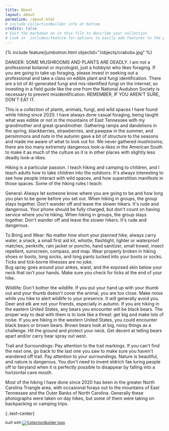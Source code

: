 ```yaml
---
title: About
layout: about
permalink: /about.html
# include CollectionBuilder info at bottom
credits: false
# Edit the markdown on in this file to describe your collection
# Look in _includes/feature for options to easily add features to the page
---
```

{% include feature/jumbotron.html objectid="/objects/crabobx.jpg" %}

DANGER: SOME MUSHROOMS AND PLANTS ARE DEADLY. I am not a professional botanist or mycologist, just a hobbyist who likes foraging. If you are going to take up foraging, please invest in seeking out a professional and take a class on edible plant and fungi identification. There are a lot of AI-generated fungi and mis-identified fungi on the internet, so investing in a field guide like the one from the National Audubon Society is necessary to prevent misidentification. REMEMBER, IF YOU AREN'T SURE, DON'T EAT IT.

This is a collection of plants, animals, fungi, and wild spaces I have found while hiking since 2020. I have always done casual foraging, being taught what was edible or not in the mountains of East Tennessee with my grandmother and great-grandmother. Gathering ramps and dandelions in the spring, blackberries, strawberries, and pawpaw in the summer, and persimmons and nuts in the autumn gave a bit of structure to the seasons and made me aware of what to look out for. We never gathered mushrooms; there are too many extremely dangerous look-a-likes in the American South to make it as much of the culture as it is in other places with slightly less deadly look-a-likes. 

Hiking is a particular passion. I teach hiking and camping to children, and I teach adults how to take children into the outdoors. It's always interesting to see how people interact with wild spaces, and how superstition manifests in those spaces. Some of the hiking rules I teach:

General:
Always let someone know where you are going to be and how long you plan to be gone before you set out.
When hiking in groups, the group stays together. Don't wander off and leave the slower hikers. It's rude and dangerous. 
Your phone should be fully charged, but don't count on having service where you're hiking. 
When hiking in groups, the group stays together. Don't wander off and leave the slower hikers. It's rude and dangerous. 

To Bring and Wear:
No matter how short your planned hike, always carry water, a snack, a small first aid kit, whistle, flashlight, lighter or waterproof matches, penknife, rain jacket or poncho, hand sanitizer, small trowel, insect repellent, sunscreen, compass, and map.
Wear properly broken in hiking shoes or boots, long socks, and long pants tucked into your boots or socks. Ticks and tick-borne illnesses are no joke.  
Bug spray goes around your ankes, waist, and the exposed skin below your neck that isn't your hands. Make sure you check for ticks at the end of your hike.  

Wildlife:
Don't bother the wildlife. If you put your hand up with your thumb out and your thumb doesn't cover the animal, you are too close. 
Make noise while you hike to alert wildlife to your presence. It will generally avoid you.
Deer and elk are not your friends, especially in autumn. 
If you are hiking in the eastern United States, any bears you encounter will be black bears. The proper way to deal with them is to look like a threat: get big and make lots of noise. 
If you are hiking in the western United States, you could encounter black bears or brown bears. Brown bears look at big, noisy things as a challenge. Hit the ground and protect your neck. Get decent at telling bears apart and/or carry bear spray out west.

Trail and Surroundings:
Pay attention to the trail markings. If you can't find the next one, go back to the last one you saw to make sure you haven't wandered off trail. 
Pay attention to your surroundings. Nature is beautiful, and nature is dangerous. You don't need to invent eldrich fae luring people off to fairyland when it is perfectly possible to disappear by falling into a horizontal cave mouth.

Most of the hiking I have done since 2020 has been in the greater North Carolina Triangle area, with occasional forays out to the mountains of East Tennessee and the Outer Banks of North Carolina. Generally these photographs were taken on day hikes, but some of them were taking on backpacking or camping trips. 


{:.text-center}

<p class="text-white" id="footer-credits">
                <small><em>built with</em>
                    <a href="https://collectionbuilder.github.io/" target="_blank" rel="noopener" title="CollectionBuilder">
                        <img src="/Collection/assets/img/collectionbuilder-logo.png" class="img-fluid" alt="CollectionBuilder logo" >
                    </a>
                </small>
            </p>
